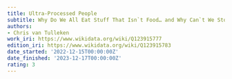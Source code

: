 ```yaml
---
title: Ultra-Processed People
subtitle: Why Do We All Eat Stuff That Isn`t Food… and Why Can`t We Stop?
authors:
- Chris van Tulleken
work_iri: https://www.wikidata.org/wiki/Q123915777
edition_iri: https://www.wikidata.org/wiki/Q123915783
date_started: '2022-12-15T00:00:00Z'
date_finished: '2023-12-17T00:00:00Z'
rating: 3
---
```


